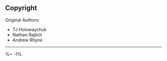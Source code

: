 <!-- ## TODO

- [ ] Add a new item to the todo list. -->

## Copyright

Original Authors:

- TJ Holowaychuk
- Nathan Rajlich
- Andrew Rhyne

---

<IdioFooter />

%~ -1%